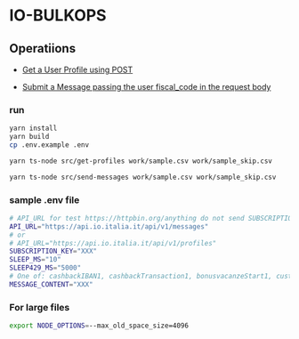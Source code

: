 # IO-BULKOPS

## Operatiions

- [Get a User Profile using POST](https://developer.io.italia.it/openapi.html#operation/getProfileByPOST)

- [Submit a Message passing the user fiscal_code in the request body](https://developer.io.italia.it/openapi.html#operation/submitMessageforUserWithFiscalCodeInBody)

### run

```bash
yarn install
yarn build
cp .env.example .env

yarn ts-node src/get-profiles work/sample.csv work/sample_skip.csv

yarn ts-node src/send-messages work/sample.csv work/sample_skip.csv
```

### sample .env file

```bash
# API_URL for test https://httpbin.org/anything do not send SUBSCRIPTION_KEY to this url!
API_URL="https://api.io.italia.it/api/v1/messages"
# or
# API_URL="https://api.io.italia.it/api/v1/profiles"
SUBSCRIPTION_KEY="XXX"
SLEEP_MS="10"
SLEEP429_MS="5000"
# One of: cashbackIBAN1, cashbackTransaction1, bonusvacanzeStart1, customMessageUser1, cgnStart1
MESSAGE_CONTENT="XXX"
```

### For large files

```bash
export NODE_OPTIONS=--max_old_space_size=4096
```
